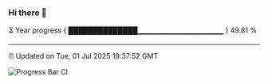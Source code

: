 ### Hi there 👋

⏳ Year progress { ██████████████▁▁▁▁▁▁▁▁▁▁▁▁▁▁▁▁ } 49.81 %

---

⏰ Updated on Tue, 01 Jul 2025 19:37:52 GMT

![Progress Bar CI](https://github.com/IshwaranRudhara/GIT-ACTION/workflows/Progress%20Bar%20CI/badge.svg)

